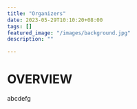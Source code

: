 ```yaml
---
title: "Organizers"
date: 2023-05-29T10:10:20+08:00
tags: []
featured_image: "/images/background.jpg"
description: ""

---
```


# OVERVIEW

abcdefg



